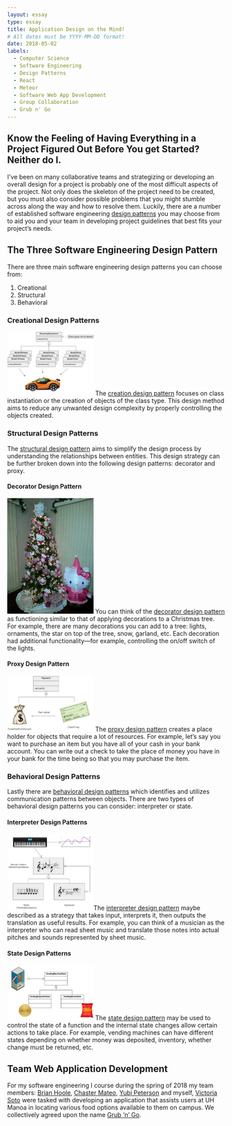 ```yaml
---
layout: essay
type: essay
title: Application Design on the Mind!
# All dates must be YYYY-MM-DD format!
date: 2018-05-02
labels:
  - Computer Science
  - Software Engineering
  - Design Patterns
  - React
  - Meteor
  - Software Web App Development
  - Group Collaboration
  - Grub n' Go
---
```

## Know the Feeling of Having Everything in a Project Figured Out Before You get Started? Neither do I.

I've been on many collaborative teams and strategizing or developing an overall design for a project is probably one of the most difficult aspects of the project. Not only does the skeleton of the project need to be created, but you must also consider possible problems that you might stumble across along the way and how to resolve them. Luckily, there are a number of established software engineering <a href="https://sourcemaking.com/design_patterns">design patterns</a> you may choose from to aid you and your team in developing project guidelines that best fits your project’s needs.

## The Three Software Engineering Design Pattern

There are three main software engineering design patterns you can choose from:
1.	Creational
2.	Structural
3.	Behavioral

### Creational Design Patterns  
<img class="ui right floated rounded image" src="/images/creationalDP.png" style="max-width: 200px;" style="max-height: 200px;"/>
The <a href="https://sourcemaking.com/design_patterns/creational_patterns">creation design pattern</a> focuses on class instantiation or the creation of objects of the class type. This design method aims to reduce any unwanted design complexity by properly controlling the objects created.  
  
  
  

### Structural Design Patterns  
The <a href="https://sourcemaking.com/design_patterns/structural_patterns">structural design pattern</a> aims to simplify the design process by understanding the relationships between entities. This design strategy can be further broken down into the following design patterns: decorator and proxy.  
  
  
  

#### Decorator Design Pattern  
<img class="ui left floated rounded image" src="/images/decoratorDP.jpg" style="max-width: 200px;" style="max-height: 200px;"/>  
You can think of the <a href="https://sourcemaking.com/design_patterns/decorator">decorator design pattern</a> as functioning similar to that of applying decorations to a Christmas tree. For example, there are many decorations you can add to a tree: lights, ornaments, the star on top of the tree, snow, garland, etc. Each decoration had additional functionality—for example, controlling the on/off switch of the lights. 
  
  
  
  
     
  
  
  
  
#### Proxy Design Pattern  
<img class="ui right floated rounded image" src="/images/ProxyDP.png" style="max-width: 200px;" style="max-height: 200px;"/>  
The <a href="https://sourcemaking.com/design_patterns/proxy">proxy design pattern</a> creates a place holder for objects that require a lot of resources. For example, let’s say you want to purchase an item but you have all of your cash in your bank account. You can write out a check to take the place of money you have in your bank for the time being so that you may purchase the item.   
  
  
  
    

### Behavioral Design Patterns  
Lastly there are <a href="https://sourcemaking.com/design_patterns/behavioral_patterns">behavioral design patterns</a> which identifies and utilizes communication patterns between objects. There are two types of behavioral design patterns you can consider: interpreter or state.  
  
  
  
  
#### Interpreter Design Patterns  
<img class="ui left floated rounded image" src="/images/BehavioralDP.png " style="max-width: 200px;" style="max-height: 200px;"/>The <a href="https://sourcemaking.com/design_patterns/interpreter">interpreter design pattern</a> maybe described as a strategy that takes input, interprets it, then outputs the translation as useful results. For example, you can think of a musician as the interpreter who can read sheet music and translate those notes into actual pitches and sounds represented by sheet music.
  
  
  
  
  
  
  
#### State Design Patterns  
<img class="ui right floated rounded image" src="/images/StateDP.png " style="max-width: 200px;" style="max-height: 200px;"/>
The <a href="https://sourcemaking.com/design_patterns/state">state design pattern</a> may be used to control the state of a function and the internal state changes allow certain actions to take place. For example, vending machines can have different states depending on whether money was deposited, inventory, whether change must be returned, etc.  
  
  
  
  


## Team Web Application Development 
For my software engineering I course during the spring of 2018 my team members: [Brian Hoole](https://brianhoole.github.io), [Chaster Mateo](https://haychaster.github.io), [Yubi Peterson](https://notyubi.github.io) and myself, [Victoria Soto](https://victoria-soto.github.io) were tasked with developing an application that assists users at UH Manoa in locating various food options available to them on campus. We collectively agreed upon the name <a href="https://grubngo.github.io/">Grub ‘n’ Go</a>.
